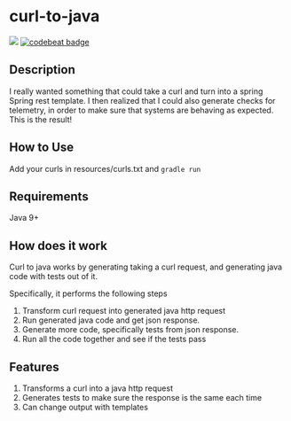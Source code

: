 # curl-to-java
<a href="https://codeclimate.com/github/just1689/curl-to-java/maintainability"><img src="https://api.codeclimate.com/v1/badges/0189ac942dad13f3d7e8/maintainability" /></a>&nbsp;<a href="https://codebeat.co/projects/github-com-just1689-curl-to-java-master"><img alt="codebeat badge" src="https://codebeat.co/badges/b2f364cf-38f1-4fcd-bef0-6c403efc07dc" /></a>
<br />

## Description
I really wanted something that could take a curl and turn into a spring Spring rest template. I then realized that I could also generate checks for telemetry, in order to make sure that systems are behaving as expected. This is the result!

## How to Use
Add your curls in resources/curls.txt and `gradle run`

## Requirements
Java 9+

## How does it work
Curl to java works by generating taking a curl request, and generating java code with tests out of it.

Specifically, it performs the following steps
1. Transform curl request into generated java http request
2. Run generated java code and get json response.
3. Generate more code, specifically tests from json response.
4. Run all the code together and see if the tests pass

## Features
1. Transforms a curl into a java http request
2. Generates tests to make sure the response is the same each time
3. Can change output with templates
